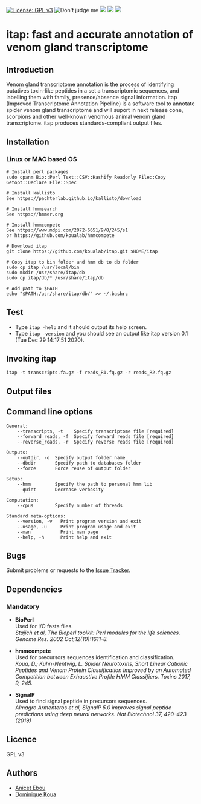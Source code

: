 [![License: GPL v3](https://img.shields.io/badge/License-GPLv3-blue.svg)](https://www.gnu.org/licenses/gpl-3.0)
![Don't judge me](https://img.shields.io/badge/Language-Perl_5-steelblue.svg)
[![](https://github.com/koualab/itap/workflows/linux/badge.svg)](https://github.com/koualab/itap/actions)
[![](https://github.com/koualab/itap/workflows/macos/badge.svg)](https://github.com/koualab/itap/actions)
[![](https://github.com/koualab/itap/workflows/windows/badge.svg)](https://github.com/koualab/itap/actions)

# itap: fast and accurate annotation of venom gland transcriptome

## Introduction

Venom gland transcriptome annotation is the process of identifying putatives toxin-like peptides in a set a transcriptomic sequences, and labelling them with family, presence/absence signal information. itap (Improved Transcriptome Annotation Pipeline) is a software tool to annotate spider venom gland transcriptome and will suport in next release cone, scorpions and other well-known venomous animal venom gland transcriptome. itap produces standards-compliant output files.

## Installation

### Linux or MAC based OS

```
# Install perl packages
sudo cpanm Bio::Perl Text::CSV::Hashify Readonly File::Copy Getopt::Declare File::Spec

# Install kallisto
See https://pachterlab.github.io/kallisto/download

# Install hmmsearch
See https://hmmer.org

# Install hmmcompete
See https://www.mdpi.com/2072-6651/9/8/245/s1
or https://github.com/koualab/hmmcompete

# Download itap
git clone https://github.com/koualab/itap.git $HOME/itap

# Copy itap to bin folder and hmm db to db folder
sudo cp itap /usr/local/bin
sudo mkdir /usr/share/itap/db
sudo cp itap/db/* /usr/share/itap/db

# Add path to $PATH
echo "$PATH:/usr/share/itap/db/" >> ~/.bashrc
```

## Test

* Type `itap -help` and it should output its help screen.
* Type `itap -version` and you should see an output like itap version 0.1 (Tue Dec 29 14:17:51 2020).
  


## Invoking itap

```
itap -t transcripts.fa.gz -f reads_R1.fq.gz -r reads_R2.fq.gz
```
  

## Output files


## Command line options

```
General:
	--transcripts, -t    Specify transcriptome file [required]
	--forward_reads, -f  Specify forward reads file [required]
	--reverse_reads, -r  Specify reverse reads file [required]

Outputs:
	--outdir, -o  Specify output folder name
	--dbdir       Specify path to databases folder
	--force       Force reuse of output folder

Setup:
	--hmm         Specify the path to personal hmm lib
	--quiet       Decrease verbosity

Computation:
	--cpus        Specify number of threads

Standard meta-options:
	--version, -v   Print program version and exit
	--usage, -u     Print program usage and exit
	--man           Print man page
	--help, -h      Print help and exit

```
  
  
## Bugs

Submit problems or requests to the [Issue Tracker](https://github.com/itap/issues).

  


## Dependencies

### Mandatory

* **BioPerl**  
  Used for I/O fasta files.  
  *Stajich et al, The Bioperl toolkit: Perl modules for the life sciences. Genome Res. 2002 Oct;12(10):1611-8.*

* **hmmcompete**  
  Used for precursors sequences identification and classification.  
  *Koua, D.; Kuhn-Nentwig, L. Spider Neurotoxins, Short Linear Cationic Peptides and Venom Protein Classification Improved by an Automated Competition between Exhaustive Profile HMM Classifiers. Toxins 2017, 9, 245.*

* **SignalP**  
  Used to find signal peptide in precursors sequences.  
  *Almagro Armenteros  et al, SignalP 5.0 improves signal peptide predictions using deep neural networks. Nat Biotechnol 37, 420–423 (2019)*

## Licence

GPL v3

## Authors

* [Anicet Ebou]((https://orcid.org/0000-0003-4005-177X))
* [Dominique Koua](https://www.researchgate.net/profile/Dominique_Koua)

